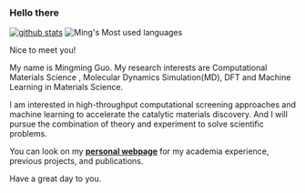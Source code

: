 ### Hello there

[![github stats](https://github-readme-stats.vercel.app/api?username=MingmingGuo&show_icons=true&line_height=20&show_icons=true&theme=vue)](https://github-readme-stats.vercel.app/api?username=MingmingGuo&show_icons=true&line_height=20&show_icons=true&theme=midnight-purple)
![Ming's Most used languages](https://github-readme-stats.vercel.app/api/top-langs/?username=MingmingGuo&layout=compact&hide_border=true&langs_count=10)

Nice to meet you!

My name is Mingming Guo. My research interests are Computational Materials Science , Molecular Dynamics Simulation(MD), DFT and Machine Learning in Materials Science. 

I am interested in high-throughput computational screening approaches and machine learning to accelerate the catalytic materials discovery. And I will pursue the combination of theory and experiment to solve scientific problems. 

You can look on my [**personal webpage**](http://www.guomm.top/) for my academia experience, previous projects, and publications.

Have a great day to you.

<!-- [![github stats](https://github-readme-stats.vercel.app/api?username=quanghuy0497&show_icons=true&line_height=20&show_icons=true&theme=vue)](https://github-readme-stats.vercel.app/api?username=quanghuy0497&show_icons=true&line_height=20&show_icons=true&theme=midnight-purple)

[![Top Langs](https://github-readme-stats.vercel.app/api/top-langs/?username=quanghuy0497&show_icons=true&layout=compact&theme=vue)](https://github-readme-stats.vercel.app/api/top-langs/?username=quanghuy0497&show_icons=true&layout=compact&theme=midnight-purple) -->

